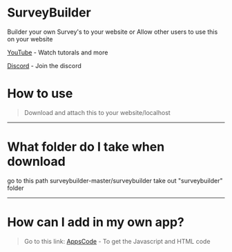 # SurveyBuilder

Builder your own Survey's to your website or Allow other users to use this on your website

[YouTube](https://www.youtube.com/channel/UCMj-HumVG6sSjoJAQtUBS9A?sub_confirmation=1) - Watch tutorals and more

[Discord](https://discord.gg/9WK3UgX) - Join the discord

# How to use

> Download and attach this to your website/localhost
--------------------------------------------------------------------------------------------------------------------
# What folder do I take when download

go to this path surveybuilder-master/surveybuilder
take out "surveybuilder" folder

---------------------------------------------------------------------------------------------------------------------

# How can I add in my own app?

> Go to this link: [AppsCode](https://github.com/MasterGames2020/SurveyBuilder-Apps-code) - To get the Javascript and HTML code
